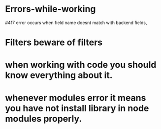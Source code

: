 # Errors-while-working

#417 error occurs when field name doesnt match with backend fields,
# Filters beware of filters
# when working with code you should know everything about it.
# whenever modules error it means you have not install library in node modules properly.



